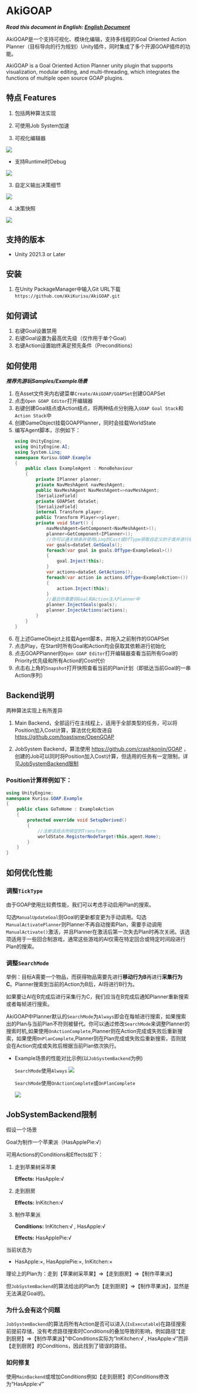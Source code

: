 # AkiGOAP

***Read this document in English: [English Document](./README.md)***

AkiGOAP是一个支持可视化、模块化编辑，支持多线程的Goal Oriented Action Planner（目标导向的行为规划）Unity插件，同时集成了多个开源GOAP插件的功能。

AkiGOAP is a Goal Oriented Action Planner unity plugin that supports visualization, modular editing, and multi-threading, which integrates the functions of multiple open source GOAP plugins.
## 特点 Features

1. 包括两种算法实现
2. 可使用Job System加速

3. 可视化编辑器

<img src="Images/GraphEditor.png" />

- 支持Runtime时Debug

<img src="Images/GraphEditorDebug.png"/>

3. 自定义输出决策细节

<img src="Images/Log.png" />

4. 决策快照

<img src="Images/SnapShot.png" />


## 支持的版本

* Unity 2021.3 or Later

## 安装
1. 在Unity PackageManager中输入Git URL下载 ```https://github.com/AkiKurisu/AkiGOAP.git```

## 如何调试
1. 右键Goal设置禁用
2. 右键Goal设置为最高优先级（仅作用于单个Goal）
3. 右键Action设置始终满足预先条件（Preconditions）

## 如何使用

***推荐先游玩Samples/Example场景***

1. 在Asset文件夹内右键菜单```Create/AkiGOAP/GOAPSet```创建GOAPSet
2. 点击```Open GOAP Editor```打开编辑器
3. 右键创建Goal结点或Action结点，将两种结点分别拖入```GOAP Goal Stack```和```Action Stack```中
4. 创建GameObject挂载GOAPPlanner，同时会挂载WorldState
5. 编写Agent脚本，示例如下：
    ```c#
    using UnityEngine;
    using UnityEngine.AI;
    using System.Linq;
    namespace Kurisu.GOAP.Example
    {
        public class ExampleAgent : MonoBehaviour
        {
            private IPlanner planner;
            private NavMeshAgent navMeshAgent;
            public NavMeshAgent NavMeshAgent=>navMeshAgent;
            [SerializeField]
            private GOAPSet dataSet;
            [SerializeField]
            internal Transform player;
            public Transform Player=>player;
            private void Start() {
                navMeshAgent=GetComponent<NavMeshAgent>();
                planner=GetComponent<IPlanner>();
                //你可以通关继承并使用Linq的Cast或OfType获取自定义的子类并进行依赖的注入
                var goals=dataSet.GetGoals();
                foreach(var goal in goals.OfType<ExampleGoal>())
                {
                    goal.Inject(this);
                }
                var actions=dataSet.GetActions();
                foreach(var action in actions.OfType<ExampleAction>())
                {
                    action.Inject(this);
                }
                //最后你需要将Goal和Action注入Planner中
                planner.InjectGoals(goals);
                planner.InjectActions(actions);
            }
        }
    }

    ```
6. 在上述GameObejct上挂载Agent脚本，并拖入之前制作的GOAPSet
7. 点击Play，在Start时所有Goal和Action均会获取其依赖进行初始化
8. 点击GOAPPlanner的```Open GOAP Editor```打开编辑器查看当前所有Goal的Priority优先级和所有Action的Cost代价
9. 点击右上角的```Snapshot```打开快照查看当前的Plan计划（即抵达当前Goal的一串Action序列）

## Backend说明

两种算法实现上有所差异

1. Main Backend，全部运行在主线程上，适用于全部类型的任务，可以将Position加入Cost计算，算法优化和改进自 https://github.com/toastisme/OpenGOAP 

2. JobSystem Backend，算法使用 https://github.com/crashkonijn/GOAP ，创建的Job可以同时将Position加入Cost计算，但适用的任务有一定限制，详见[JobSystemBackend限制](#jobsystembackend限制)
   
### Position计算样例如下：
```C#
using UnityEngine;
namespace Kurisu.GOAP.Example
{
    public class GoToHome : ExampleAction
    {
        protected override void SetupDerived()
        {
            //注册该结点所绑定的Transform
            worldState.RegisterNodeTarget(this,agent.Home);
        }
    }
}
```

## 如何优化性能

### 调整```TickType```

由于GOAP使用比较费性能，我们可以考虑手动启用Plan的搜索。

勾选```ManualUpdateGoal```则Goal的更新都变更为手动调用。勾选```ManualActivatePlanner```则Planner不再自动搜索Plan，需要手动调用```ManualActivate()```激活，并且Planner在激活后第一次失去Plan时再次关闭。该选项适用于一些回合制游戏，通常这些游戏的AI仅需在特定回合或特定时间段进行Plan的搜索。
### 调整```SearchMode```
   
举例：目标A需要一个物品，而获得物品需要先进行<b>移动行为B</b>再进行<b>采集行为C</b>。Planner搜索到当前的Action为B后，AI将进行B行为。

如果要让AI在B完成后进行采集行为C，我们应当在B完成后通知Planner重新搜索或者每帧进行搜索。

AkiGOAP中Planner默认的`SearchMode`为`Always`即会在每帧进行搜索，如果搜索出的Plan与当前Plan不符则被替代。你可以通过修改`SearchMode`来调整Planner的搜索时机,如果使用`OnActionComplete`,Planner则在Action完成或失败后重新搜索，如果使用`OnPlanComplete`,Planner则在Plan完成或失败后重新搜索，否则就会在Action完成或失败后根据当前Plan依次执行。


* Example场景的性能对比示例(以`JobSystemBackend`为例)
    
    `SearchMode`使用`Always`
    <img src="Images/Optimize0.png" />

    `SearchMode`使用`OnActionComplete`或`OnPlanComplete`

    <img src="Images/Optimize1.png" />

## JobSystemBackend限制

假设一个场景

Goal为制作一个苹果派（HasApplePie:√）

可用Actions的Conditions和Effects如下：

1. 走到苹果树采苹果

    <b>Effects:</b> HasApple:√

2. 走到厨房

    <b>Effects:</b> InKitchen:√

3. 制作苹果派

    <b>Conditions:</b> InKitchen:√ , HasApple:√

    <b>Effects:</b> HasApplePie:√

当前状态为

- HasApple:×, HasApplePie:×, InKitchen:×


理论上的Plan为：走到【苹果树采苹果】=>【走到厨房】=>【制作苹果派】

但`JobSystemBackend`的算法给出的Plan为【走到厨房】=>【制作苹果派】，显然是无法满足Goal的。

### 为什么会有这个问题

`JobSystemBackend`的算法将所有Action是否可以进入(``IsExecutable``)在路径搜索前提前存储，没有考虑路径搜索时Conditions的叠加导致的影响，例如路径“【走到厨房】=>【制作苹果派】”中Conditions实际为“InKitchen:√ , HasApple:√”而非【走到厨房】的Conditions，因此找到了错误的路径。

### 如何修复

使用`MainBackend`或增加Conditions例如【走到厨房】的Conditions修改为“HasApple:√”